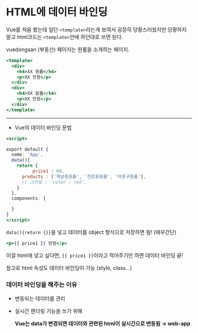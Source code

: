 # HTML에 데이터 바인딩

Vue를 처음 봤는데 일단 `<template>`라는게 보여서 굉장히 당황스러웠지만 당황하지 말고 html코드는 `<template>`안에 하던대로 쓰면 된다.

vuedongsan (부동산) 페이지는 원룸을 소개하는 페이지.

```jsx
<template>
  <div>
    <h4>XX 원룸</h4>
    <p>XX 만원</p>
  </div>
  <div>
    <h4>XX 원룸</h4>
    <p>XX 만원</p>
  </div>
</template>
```

---

- Vue의 데이터 바인딩 문법

```jsx
<script>

export default {
  name: 'App',
  data(){
    return {
		  price1 : 60,
      products : ['역삼동원룸', '천호동원룸', '마포구원룸'],
      // 스타일 : 'color : red',
    }
  },
  components: {

  }
}
</script>
```

`data(){return {}}`을 넣고 데이터를 object 형식으로 저장하면 됨! (매우간단)

```jsx
<p>{{ price1 }} 만원</p>
```

이걸  html에 넣고 싶다면, `{{ price1 }}`이라고 적어주기만 하면 데이터 바인딩 끝!

참고로 html 속성도 데이터 바인딩이 가능 (style, class…)

### 데이터 바인딩을 해주는 이유

- 변동되는 데이터를 관리
- 실시간 렌더링 기능을 쓰기 위해
    
    **Vue는 data가 변경되면 데이터와 관련된 html이 실시간으로 변동됨 → web-app**